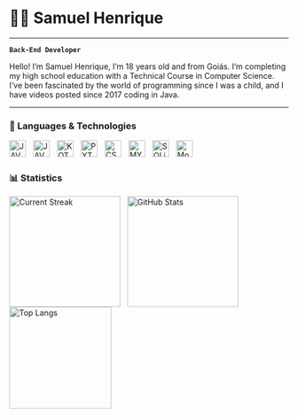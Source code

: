 # 👨‍💻 Samuel Henrique

---

**`Back-End Developer`**

Hello! I’m Samuel Henrique, I’m 18 years old and from Goiás. I’m completing my high school education with a Technical Course in Computer Science. I’ve been fascinated by the world of programming since I was a child, and I have videos posted since 2017 coding in Java.

---

### 🤖 Languages & Technologies

<img 
align="left"
    alt="JAVA"
    title="Java"
    width="30px"
    style="padding-right: 10px;"
    src="https://cdn.jsdelivr.net/gh/devicons/devicon@latest/icons/java/java-original.svg"
/>

<img 
align="left"
    alt="JAVASCRIPT"
    title="JavaScript"
    width="30px"
    style="padding-right: 10px;"
    src="https://cdn.jsdelivr.net/gh/devicons/devicon@latest/icons/javascript/javascript-original.svg"
/>   

<img 
align="left"
    alt="KOTLIN"
    title="Kotlin"
    width="30px"
    style="padding-right: 10px;"
    src="https://cdn.jsdelivr.net/gh/devicons/devicon@latest/icons/kotlin/kotlin-original.svg"
/>   

<img 
align="left"
    alt="PYTHON"
    title="Python"
    width="30px"
    style="padding-right: 10px;"
    src="https://cdn.jsdelivr.net/gh/devicons/devicon@latest/icons/python/python-original.svg"
/>      

<img 
align="left"
    alt="CSharp"
    title="C#"
    width="30px"
    style="padding-right: 10px;"
    src="https://cdn.jsdelivr.net/gh/devicons/devicon@latest/icons/csharp/csharp-original.svg"
/> 

<img 
align="left"
    alt="MYSQL"
    title="MySQL"
    width="30px"
    style="padding-right: 10px;"
    src="https://cdn.jsdelivr.net/gh/devicons/devicon@latest/icons/mysql/mysql-original.svg"
/> 

<img 
align="left"
    alt="SQLite"
    title="SQLite"
    width="30px"
    style="padding-right: 10px;"
    src="https://cdn.jsdelivr.net/gh/devicons/devicon@latest/icons/sqlite/sqlite-original.svg"
/> 

<img 
align="left"
    alt="MongoDB"
    title="MongoDB"
    width="30px"
    style="padding-right: 10px;"
    src="https://cdn.jsdelivr.net/gh/devicons/devicon@latest/icons/mongodb/mongodb-original.svg"
/> 

<br/>
<br/>

### 📊 Statistics

<p>
  <img
    align="left"
    alt="Current Streak"
    height="200"
    style="padding-right: 10px;"
    src="https://github-readme-streak-stats.herokuapp.com/?user=zyypj&theme=transparent&hide=longest"
  />

  <img
    align="left"
    alt="GitHub Stats"
    height="200"
    style="padding-right: 10px;"
    src="https://github-readme-stats.vercel.app/api?username=zyypj&show_icons=true&theme=transparent&include_all_commits=true"
  />

  <img
    align="left"
    alt="Top Langs"
    height="184"
    style="padding-right: 10px;"
    src="https://github-readme-stats.vercel.app/api/top-langs/?username=zyypj&layout=compact&theme=transparent&include_all_commits=true"
  />
</p>

